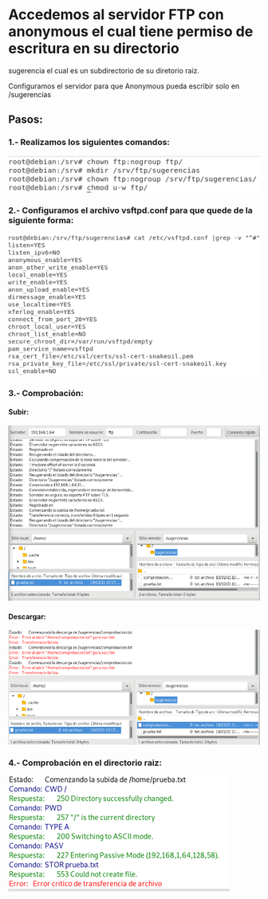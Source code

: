 # Accedemos al servidor FTP con anonymous el cual tiene permiso de escritura en su directorio
sugerencia el cual es un subdirectorio de su diretorio raiz.

Configuramos el servidor para que Anonymous pueda escribir solo en /sugerencias

## Pasos:

### 1.- Realizamos los siguientes comandos:

![16.png](https://github.com/Juanrdls/VSFTPD/blob/main/Capturas/16.PNG)

### 2.- Configuramos el archivo vsftpd.conf para que quede de la siguiente forma:

![17.png](https://github.com/Juanrdls/VSFTPD/blob/main/Capturas/17.PNG)

### 3.- Comprobación:

#### Subir:

![18.png](https://github.com/Juanrdls/VSFTPD/blob/main/Capturas/18.PNG)

#### Descargar:

![19.png](https://github.com/Juanrdls/VSFTPD/blob/main/Capturas/19.PNG)

### 4.- Comprobación en el directorio raiz:

![20.png](https://github.com/Juanrdls/VSFTPD/blob/main/Capturas/20.PNG)
